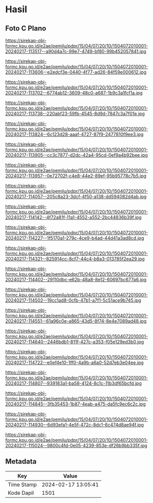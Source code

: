 # Hasil

## Foto C Plano

https://sirekap-obj-formc.kpu.go.id/e2ae/pemilu/pdpr/15/04/07/20/10/1504072010001-20240217-113517--a90d4a7c-99e7-4749-bf80-99b452057841.jpg

https://sirekap-obj-formc.kpu.go.id/e2ae/pemilu/pdpr/15/04/07/20/10/1504072010001-20240217-113606--e2edcf3e-0440-4f77-ad26-84f59e000612.jpg

https://sirekap-obj-formc.kpu.go.id/e2ae/pemilu/pdpr/15/04/07/20/10/1504072010001-20240217-113702--6774ab12-3609-48c0-a687-1b9c3a1fcf1a.jpg

https://sirekap-obj-formc.kpu.go.id/e2ae/pemilu/pdpr/15/04/07/20/10/1504072010001-20240217-113738--220abf23-59fb-4545-8d9d-7847c3a7f01e.jpg

https://sirekap-obj-formc.kpu.go.id/e2ae/pemilu/pdpr/15/04/07/20/10/1504072010001-20240217-113824--6c123d28-aaaf-4727-87f9-2477810f9ee3.jpg

https://sirekap-obj-formc.kpu.go.id/e2ae/pemilu/pdpr/15/04/07/20/10/1504072010001-20240217-113905--cc3c7877-d2dc-42a4-95cd-0ef9a4b92bee.jpg

https://sirekap-obj-formc.kpu.go.id/e2ae/pemilu/pdpr/15/04/07/20/10/1504072010001-20240217-113957--0e72702f-c4e8-44e2-89ef-95b95778c7b5.jpg

https://sirekap-obj-formc.kpu.go.id/e2ae/pemilu/pdpr/15/04/07/20/10/1504072010001-20240217-114057--205c8a23-3dcf-4f50-a138-dd594082d4ab.jpg

https://sirekap-obj-formc.kpu.go.id/e2ae/pemilu/pdpr/15/04/07/20/10/1504072010001-20240217-114142--4f72a81f-11a1-4552-a552-2bc44836b39f.jpg

https://sirekap-obj-formc.kpu.go.id/e2ae/pemilu/pdpr/15/04/07/20/10/1504072010001-20240217-114227--1f5170a1-279c-4ce9-b4ad-44d41a3ad8cd.jpg

https://sirekap-obj-formc.kpu.go.id/e2ae/pemilu/pdpr/15/04/07/20/10/1504072010001-20240217-114321--825914cc-8cf7-44c4-b8a3-013785f2ea29.jpg

https://sirekap-obj-formc.kpu.go.id/e2ae/pemilu/pdpr/15/04/07/20/10/1504072010001-20240217-114402--29110dbc-e62b-48a8-8e12-60697bc677a6.jpg

https://sirekap-obj-formc.kpu.go.id/e2ae/pemilu/pdpr/15/04/07/20/10/1504072010001-20240217-114502--19cc1ad8-0cfb-47b1-a7f1-5c51ace9b745.jpg

https://sirekap-obj-formc.kpu.go.id/e2ae/pemilu/pdpr/15/04/07/20/10/1504072010001-20240217-114551--61a96c0e-a865-43d5-8f74-8e4e7089ad48.jpg

https://sirekap-obj-formc.kpu.go.id/e2ae/pemilu/pdpr/15/04/07/20/10/1504072010001-20240217-114640--2446bdb1-811f-427c-a353-f05e129ed3b0.jpg

https://sirekap-obj-formc.kpu.go.id/e2ae/pemilu/pdpr/15/04/07/20/10/1504072010001-20240217-114722--e0ef4e10-1ff0-4a9b-a6a0-52d7eb3e04ee.jpg

https://sirekap-obj-formc.kpu.go.id/e2ae/pemilu/pdpr/15/04/07/20/10/1504072010001-20240217-114807--939183a1-ba58-4124-8c1c-11b3df65bcfd.jpg

https://sirekap-obj-formc.kpu.go.id/e2ae/pemilu/pdpr/15/04/07/20/10/1504072010001-20240217-114845--3fb35453-1b87-4eab-a475-da5fc9ec6c2c.jpg

https://sirekap-obj-formc.kpu.go.id/e2ae/pemilu/pdpr/15/04/07/20/10/1504072010001-20240217-114930--6d93efa1-4e5f-472c-8dc1-6c474d8ae94f.jpg

https://sirekap-obj-formc.kpu.go.id/e2ae/pemilu/pdpr/15/04/07/20/10/1504072010001-20240217-115024--9800c4fd-0e05-4239-853e-df26b9bb335f.jpg


## Metadata

| Key        | Value               |
| ---------- | ------------------- |
| Time Stamp | 2024-02-17 13:05:41 |
| Kode Dapil | 1501                |



